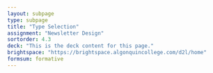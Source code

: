 ```yaml
---
layout: subpage
type: subpage
title: "Type Selection"
assignment: "Newsletter Design"
sortorder: 4.3
deck: "This is the deck content for this page."
brightspace: "https://brightspace.algonquincollege.com/d2l/home"
formsum: formative
---
```

